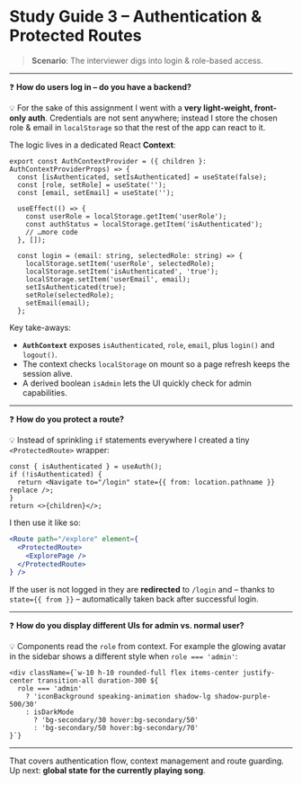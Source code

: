 # Study Guide 3 – Authentication & Protected Routes

> **Scenario**: The interviewer digs into login & role-based access.

---

❓ **How do users log in – do you have a backend?**

💡 For the sake of this assignment I went with a **very light-weight, front-only auth**. Credentials are not sent anywhere; instead I store the chosen role & email in `localStorage` so that the rest of the app can react to it.

The logic lives in a dedicated React **Context**:

```1:35:main-app/src/context/AuthContext.tsx
export const AuthContextProvider = ({ children }: AuthContextProviderProps) => {
  const [isAuthenticated, setIsAuthenticated] = useState(false);
  const [role, setRole] = useState('');
  const [email, setEmail] = useState('');

  useEffect(() => {
    const userRole = localStorage.getItem('userRole');
    const authStatus = localStorage.getItem('isAuthenticated');
    // …more code
  }, []);

  const login = (email: string, selectedRole: string) => {
    localStorage.setItem('userRole', selectedRole);
    localStorage.setItem('isAuthenticated', 'true');
    localStorage.setItem('userEmail', email);
    setIsAuthenticated(true);
    setRole(selectedRole);
    setEmail(email);
  };
```

Key take-aways:

* **`AuthContext`** exposes `isAuthenticated`, `role`, `email`, plus `login()` and `logout()`.
* The context checks `localStorage` on mount so a page refresh keeps the session alive.
* A derived boolean `isAdmin` lets the UI quickly check for admin capabilities.

---

❓ **How do you protect a route?**

💡 Instead of sprinkling `if` statements everywhere I created a tiny `<ProtectedRoute>` wrapper:

```1:20:main-app/src/components/ProtectedRoute.tsx
const { isAuthenticated } = useAuth();
if (!isAuthenticated) {
  return <Navigate to="/login" state={{ from: location.pathname }} replace />;
}
return <>{children}</>;
```

I then use it like so:

```jsx
<Route path="/explore" element={
  <ProtectedRoute>
    <ExplorePage />
  </ProtectedRoute>
} />
```

If the user is not logged in they are **redirected** to `/login` and – thanks to `state={{ from }}` – automatically taken back after successful login.

---

❓ **How do you display different UIs for admin vs. normal user?**

💡 Components read the `role` from context. For example the glowing avatar in the sidebar shows a different style when `role === 'admin'`:

```58:70:main-app/src/components/Header.tsx
<div className={`w-10 h-10 rounded-full flex items-center justify-center transition-all duration-300 ${
  role === 'admin' 
    ? 'iconBackground speaking-animation shadow-lg shadow-purple-500/30' 
    : isDarkMode
      ? 'bg-secondary/30 hover:bg-secondary/50'
      : 'bg-secondary/50 hover:bg-secondary/70'
}`}
```

---

That covers authentication flow, context management and route guarding. Up next: **global state for the currently playing song**. 